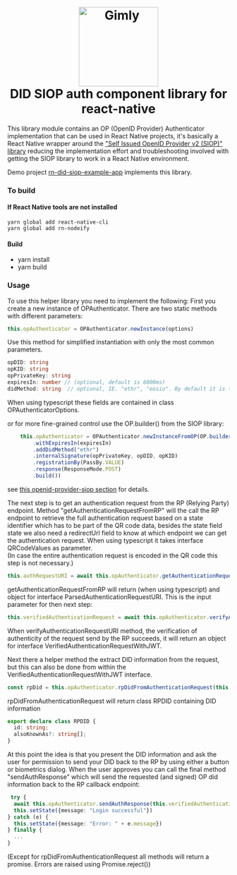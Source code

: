 <h1 align="center">
  <br>
  <a href="https://www.gimly.io/"><img src="https://avatars.githubusercontent.com/u/64525639?s=200&v=4" alt="Gimly" width="180"></a>
  <br>DID SIOP auth component library for react-native 
  <br>
</h1>

This library module contains an OP (OpenID Provider) Authenticator implementation that can be used in React Native projects,
it's basically a React Native wrapper around the ["Self Issued OpenID Provider v2 (SIOP)" library](https://github.com/Sphereon-Opensource/did-auth-siop) 
reducing the implementation effort and troubleshooting involved with getting the SIOP library to work in a React Native environment. 

Demo project [rn-did-siop-example-app](https://github.com/Sphereon-OpenSource/rn-did-siop-example-app) implements this library.

### To build

#### If React Native tools are not installed

````
yarn global add react-native-cli
yarn global add rn-nodeify
````

#### Build
- yarn install
- yarn build

### Usage
To use this helper library you need to implement the following:
First you create a new instance of OPAuthenticator. There are two static methods with different parameters:
```typescript
this.opAuthenticator = OPAuthenticator.newInstance(options)
```
Use this method for simplified instantiation with only the most common parameters.

````typescript
opDID: string
opKID: string
opPrivateKey: string
expiresIn: number // (optional, default is 6000ms) 
didMethod: string  // optional, IE. "ethr", "eosio". By default it is taken from the authentication requests did_methods_supported
````
When using typescript these fields are contained in class OPAuthenticatorOptions. 

or for more fine-grained control use the OP.builder() from the SIOP library:
````typescript
    this.opAuthenticator = OPAuthenticator.newInstanceFromOP(OP.builder()
        .withExpiresIn(expiresIn)
        .addDidMethod("ethr")
        .internalSignature(opPrivateKey, opDID, opKID)
        .registrationBy(PassBy.VALUE)
        .response(ResponseMode.POST)
        .build())
````
see [this openid-provider-siop section](https://github.com/Sphereon-Opensource/did-auth-siop#openid-provider-siop) for details.

The next step is to get an authentication request from the RP (Relying Party) endpoint. Method "getAuthenticationRequestFromRP" will the call the RP endpoint to 
retrieve the full authentication request based on a state identifier which has to be part of the QR code data, 
besides the state field state we also need a redirectUrl field to know at which endpoint we can get the authentication request. 
When using typescript it takes interface QRCodeValues as parameter.  
(In case the entire authentication request is encoded in the QR code this step is not necessary.)  
````typescript
this.authRequestURI = await this.opAuthenticator.getAuthenticationRequestFromRP(qrContent as QRCodeValues)
````
getAuthenticationRequestFromRP will return (when using typescript) and object for interface ParsedAuthenticationRequestURI. This is the input parameter for then next step:

````typescript
this.verifiedAuthenticationRequest = await this.opAuthenticator.verifyAuthenticationRequestURI(this.authRequestURI)
````

When verifyAuthenticationRequestURI method, the verification of authenticity of the request send by the RP succeeds, 
it will return an object for interface VerifiedAuthenticationRequestWithJWT.

Next there a helper method the extract DID information from the request, but this can also be done from within the VerifiedAuthenticationRequestWithJWT interface.

````typescript
const rpDid = this.opAuthenticator.rpDidFromAuthenticationRequest(this.verifiedAuthenticationRequest)
````
rpDidFromAuthenticationRequest will return class RPDID containing DID information

````typescript
export declare class RPDID {
  id: string;
  alsoKnownAs?: string[];
}
````

At this point the idea is that you present the DID information and ask the user for permission to send your DID back to the RP by using either a button or biometrics dialog.
When the user approves you can call the final method "sendAuthResponse" which will send the requested (and signed) OP did information back to the RP callback endpoint:
````typescript
 try {
  await this.opAuthenticator.sendAuthResponse(this.verifiedAuthenticationRequest as VerifiedAuthenticationRequestWithJWT)
  this.setState({message: "Login successful"})
} catch (e) {
  this.setState({message: "Error: " + e.message})
} finally {
  ...
}
````
(Except for rpDidFromAuthenticationRequest all methods will return a promise. Errors are raised using Promise.reject())
